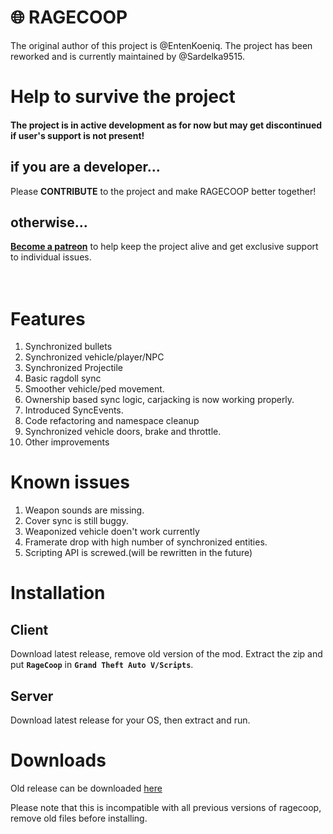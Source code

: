 
# 🌐 RAGECOOP
The original author of this project is @EntenKoeniq.
The project has been reworked and is currently maintained by @Sardelka9515.

# **Help to survive the project**

#### The project is in active development as for now but may get discontinued if user's support is not present!

## if you are a developer...

Please **CONTRIBUTE** to the project and make RAGECOOP better together!

## otherwise...

**[Become a patreon](https://www.patreon.com/Sardelka)** to help keep the project alive and get exclusive support to individual issues.
<br><br><br>



# Features

1. Synchronized bullets
2. Synchronized vehicle/player/NPC
3. Synchronized Projectile
4. Basic ragdoll sync
5. Smoother vehicle/ped movement.
6. Ownership based sync logic, carjacking is now working properly.
7. Introduced SyncEvents.
8. Code refactoring and namespace cleanup
9. Synchronized vehicle doors, brake and throttle.
10. Other improvements

# Known issues

1. Weapon sounds are missing.
2. Cover sync is still buggy.
3. Weaponized vehicle doen't work currently
4. Framerate drop with high number of synchronized entities.
5. Scripting API is screwed.(will be rewritten in the future)

# Installation

## Client

Download latest release, remove old version of the mod. Extract the zip and put **`RageCoop`** in **`Grand Theft Auto V/Scripts`**.

## Server

Download latest release for your OS, then extract and run.

# Downloads


Old release can be downloaded [here](https://gitlab.com/justasausage/RageCOOP-V/-/tree/main/Release)

Please note that this is incompatible with all previous versions of ragecoop, remove old files before installing.
